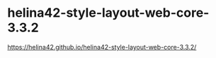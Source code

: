 # helina42-style-layout-web-core-3.3.2
https://helina42.github.io/helina42-style-layout-web-core-3.3.2/

